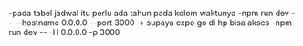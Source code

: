 -pada tabel jadwal itu perlu ada tahun pada kolom waktunya
-npm run dev -- --hostname 0.0.0.0 --port 3000 -> supaya expo go di hp bisa akses
-npm run dev -- -H 0.0.0.0 -p 3000
